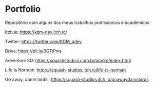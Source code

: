 # Portfolio
Repositório com alguns dos meus trabalhos profissionais e acadêmicos


Itch.io: https://kdm-dev.itch.io/

Twitter: https://twitter.com/KDM_gdev

Drive: https://bit.ly/3GTtPws

Adventure 3D: https://squashstudios.com.br/adv3d/index.html

Life is Norman: https://squash-studios.itch.io/life-is-norman

Go away, damn birds!: https://squash-studios.itch.io/goawaydamnbirds
